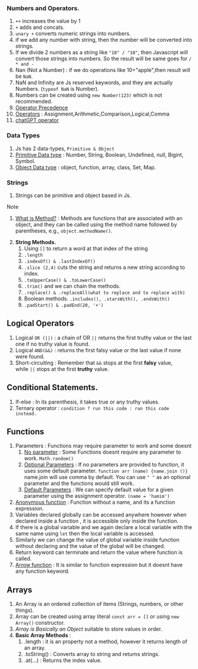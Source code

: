 ### Numbers and Operators.

1. `++` increases the value by 1
2. `+` adds and concats.
3. `unary +` converts numeric strings into numbers.
4. if we add any number with string, then the number will be converted into strings.
5. If we divide 2 numbers as a string like `"10" / "10"`, then Javascript will convert those strings into numbers. So the result will be same goes for `/ * and -`
6. Nan (Not a Number) : if we do operations like 10+"apple",then result will be `NaN`.
7. NaN and Infinity are Js reserved keywords, and they are actually Numbers. (`typeof NaN` is Number).
8. Numbers can be created using `new Number(123)` which is not recommended.
9. [Operator Precedence](https://javascript.info/operators#operator-precedence)
10. <u>Operators</u> : Assignment,Arithmetic,Comparison,Logical,Comma
11. [chatGPT operator](https://chatgpt.com/c/678e15ab-6538-8006-a53a-a782d259c019)
### Data Types
1. Js has 2 data-types, `Primitive & Object`
2. <u>Primitive Data type</u> : Number, String, Boolean, Undefined, null, Bigint, Symbol.
3. <u>Object Data type</u> : object, function, array, class, Set, Map.
### Strings
1.  Strings can be primitive and object based in Js.

> [!NOTE]
> 1. [What is Method?](https://chat.mistral.ai/chat/e70a353e-9a9f-4e54-b439-1158dba2b587) : Methods are functions that are associated with an object, and they can be called using the method name followed by parentheses, e.g., `object.methodName()`.

2.  **String Methods.**
	1. Using `[]` to return a word at that index of the string
	2. `.length`
	3. `.indexOf() & .lastIndexOf()`
	4. `.slice (2,4)` cuts the string and returns a new string according to index.
	5. `.toUpperCase() & .toLowerCase()` 
	6. `.trim()` and we can chain the methods.
	7. `.replace() & .replaceAll(what to replace and to replace with)`
	8. Boolean methods. `.includes(), .starsWith(), .endsWith()`
	9. `.padStart() & .padEnd(20, '+')`

## Logical Operators
1. Logical `OR (||)` : a chain of OR `||` returns the first truthy value or the last one if no truthy value is found.
2. Logical `AND(&&)` : returns the first falsy value or the last value if none were found.
3. Short-circuiting : Remember that `&&` stops at the first **falsy** value, while `||` stops at the first **truthy** value.
## Conditional Statements.
1. If-else : In its parenthesis, it takes  true or any truthy values.
2. Ternary operator : ```condition ? run this code : run this code instead.```
## Functions
1. Parameters : Functions may require parameter to work and some doesnt
	1. <u>No parameter</u> : Some Functions doesnt require any parameter to work. `Math.random()`
	2. <u>Optional Parameters</u> : If no parameters are provided to function, it uses some default parameter. `function arr (name) {name.join ()}` name.join will use comma by default. You can use `" "` as an optional parameter and the functions would still work.
	3. <u>Default Parameters</u> : We can specify default value for a given parameter using the assignment operator. `(name = 'hamim')` 
2. <u>Anonymous function</u> : Function without a name, and its a function expression.
3. Variables declared globally can be accessed anywhere however when declared inside a function , it is accessible only inside the function.
4. If there is a global variable and we again declare a local variable with the same name using `let` then the local variable is accessed.
5. Similarly we can change the value of global variable inside function without declaring and the value of the global will be changed.
6. Return keyword can terminate and return the value where function is called.
7. <u>Arrow function</u> : It is similar to function expression but it doesnt have any function keyword.
## Arrays
1. An Array is an ordered collection of items (Strings, numbers, or other things).
2. Array can be created using array literal `const arr = []` or using `new Array()` constructor.
3. *Array is Basically an Object* suitable to store values in order.
4. **Basic Array Methods** : 
	1. .length : it is an property not a method, however it returns length of an array.
	2. .toString() : Converts array to string and returns strings.
	3. .at(...) : Returns the index value. 
	

